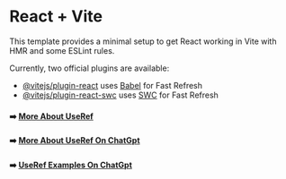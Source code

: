 # React + Vite

This template provides a minimal setup to get React working in Vite with HMR and some ESLint rules.

Currently, two official plugins are available:

- [@vitejs/plugin-react](https://github.com/vitejs/vite-plugin-react/blob/main/packages/plugin-react/README.md) uses [Babel](https://babeljs.io/) for Fast Refresh
- [@vitejs/plugin-react-swc](https://github.com/vitejs/vite-plugin-react-swc) uses [SWC](https://swc.rs/) for Fast Refresh

#### ➡️ [More About UseRef](https://react.dev/reference/react/useRef)
#### ➡️ [More About UseRef On ChatGpt](https://chatgpt.com/share/6767a41a-f668-8011-9dad-3b8f9938ddcb)
#### ➡️ [UseRef Examples On ChatGpt](https://chatgpt.com/share/6767a41a-f668-8011-9dad-3b8f9938ddcb)
